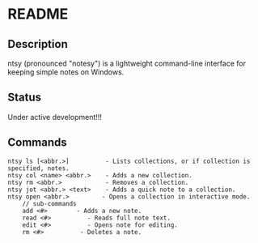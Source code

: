 # README

## Description

ntsy (pronounced "notesy") is a lightweight command-line interface for keeping simple notes on Windows.

## Status

Under active development!!!

## Commands

```
ntsy ls [<abbr.>]          - Lists collections, or if collection is specified, notes.
ntsy col <name> <abbr.>    - Adds a new collection.
ntsy rm <abbr.>            - Removes a collection.
ntsy jot <abbr.> <text>    - Adds a quick note to a collection.
ntsy open <abbr.>		  - Opens a collection in interactive mode.
	// sub-commands
	add <#>		   - Adds a new note.
	read <#>		  - Reads full note text.
	edit <#>		  - Opens note for editing.
	rm <#>			- Deletes a note.
```
